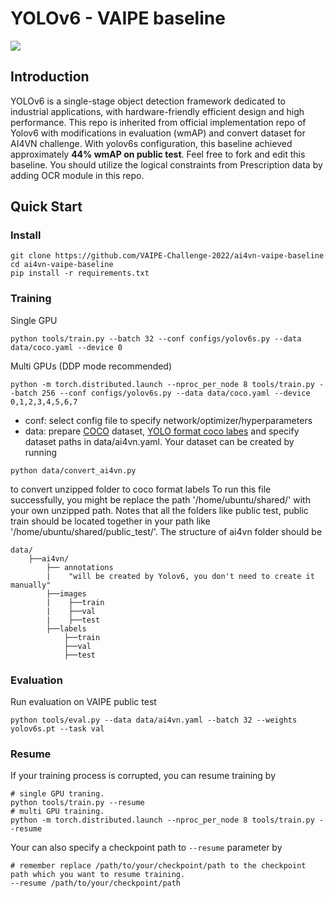 # YOLOv6 - VAIPE baseline
![](https://vaipe.org/static/media/cover.72451244.png)

## Introduction

YOLOv6 is a single-stage object detection framework dedicated to industrial applications, with hardware-friendly efficient design and high performance.
This repo is inherited from official implementation repo of Yolov6 with modifications in evaluation (wmAP) and convert dataset for AI4VN challenge.
With yolov6s configuration, this baseline achieved approximately **44% wmAP on public test**. Feel free to fork and edit this baseline. You should utilize the logical constraints from Prescription data by adding OCR module in this repo.


## Quick Start

### Install

```shell
git clone https://github.com/VAIPE-Challenge-2022/ai4vn-vaipe-baseline
cd ai4vn-vaipe-baseline
pip install -r requirements.txt
```

### Training

Single GPU

```shell
python tools/train.py --batch 32 --conf configs/yolov6s.py --data data/coco.yaml --device 0
```

Multi GPUs (DDP mode recommended)

```shell
python -m torch.distributed.launch --nproc_per_node 8 tools/train.py --batch 256 --conf configs/yolov6s.py --data data/coco.yaml --device 0,1,2,3,4,5,6,7
```

- conf: select config file to specify network/optimizer/hyperparameters
- data: prepare [COCO](http://cocodataset.org) dataset, [YOLO format coco labes](https://github.com/meituan/YOLOv6/releases/download/0.1.0/coco2017labels.zip) and specify dataset paths in data/ai4vn.yaml.
Your dataset can be created by running 
```shell
python data/convert_ai4vn.py
```

to convert unzipped folder to coco format labels
To run this file successfully, you might be replace the path '/home/ubuntu/shared/' with your own unzipped path. Notes that
all the folders like public test, public train should be located together in your path like '/home/ubuntu/shared/public_test/'. The structure of ai4vn folder should be 
```
data/
    ├──ai4vn/
        ├── annotations
        |    "will be created by Yolov6, you don't need to create it manually"
        ├──images
        |    ├──train
        |    ├──val
        |    ├──test
        ├──labels
            ├──train
            ├──val
            ├──test

```
### Evaluation

Run evaluation on VAIPE public test

```shell
python tools/eval.py --data data/ai4vn.yaml --batch 32 --weights yolov6s.pt --task val
```

### Resume
If your training process is corrupted, you can resume training by
```
# single GPU traning.
python tools/train.py --resume
# multi GPU training.
python -m torch.distributed.launch --nproc_per_node 8 tools/train.py --resume
```
Your can also specify a checkpoint path to `--resume` parameter by
```
# remember replace /path/to/your/checkpoint/path to the checkpoint path which you want to resume training.
--resume /path/to/your/checkpoint/path

```
